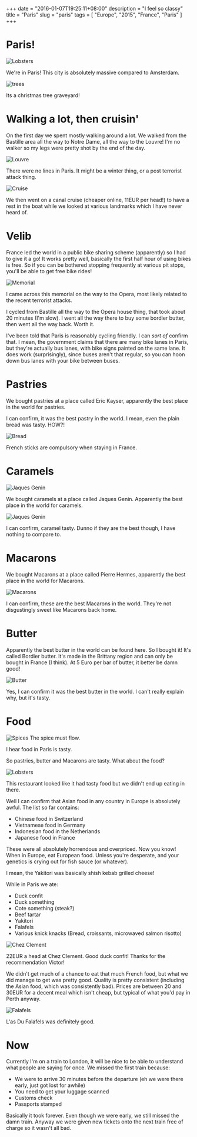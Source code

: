 +++
date = "2016-01-07T19:25:11+08:00"
description = "I feel so classy"
title = "Paris"
slug = "paris"
tags = [ "Europe", "2015", "France", "Paris" ]
+++

# Paris!

![Lobsters](/travel-blog/images/2015/12/paris_03.jpg)

We're in Paris! This city is absolutely massive compared to Amsterdam.

![trees](/travel-blog/images/2015/12/paris_02.jpg)

Its a christmas tree graveyard!

# Walking a lot, then cruisin'
On the first day we spent mostly walking around a lot. We walked from the Bastille area all the way to Notre Dame, all the way to the Louvre! I'm no walker so my legs were pretty shot by the end of the day.

![Louvre](/travel-blog/images/2015/12/paris_05.jpg)

There were no lines in Paris. It might be a winter thing, or a post terrorist attack thing.

![Cruise](/travel-blog/images/2015/12/paris_06.jpg)

We then went on a canal cruise (cheaper online, 11EUR per head!) to have a rest in the boat while we looked at various landmarks which I have never heard of.

# Velib
France led the world in a public bike sharing scheme (apparently) so I had to give it a go! It works pretty well, basically the first half hour of using bikes is free. So if you can be bothered stopping frequently at various pit stops, you'll be able to get free bike rides!

![Memorial](/travel-blog/images/2015/12/paris_10.jpg)

I came across this memorial on the way to the Opera, most likely related to the recent terrorist attacks.

I cycled from Bastille all the way to the Opera house thing, that took about 20 minutes (I'm slow). I went all the way there to buy some bordier butter, then went all the way back. Worth it.

I've been told that Paris is reasonably cycling friendly. I can *sort of* confirm that. I mean, the government claims that there are many bike lanes in Paris, but they're actually bus lanes, with bike signs painted on the same lane. It does work (surprisingly), since buses aren't that regular, so you can hoon down bus lanes with your bike between buses.

# Pastries
We bought pastries at a place called Eric Kayser, apparently the best place in the world for pastries.

I can confirm, it was the best pastry in the world. I mean, even the plain bread was tasty. HOW?!

![Bread](/travel-blog/images/2015/12/paris_07.jpg)

French sticks are compulsory when staying in France.

# Caramels

![Jaques Genin](/travel-blog/images/2015/12/paris_12.jpg)

We bought caramels at a place called Jaques Genin. Apparently the best place in the world for caramels.

![Jaques Genin](/travel-blog/images/2015/12/paris_13.jpg)

I can confirm, caramel tasty. Dunno if they are the best though, I have nothing to compare to.

# Macarons
We bought Macarons at a place called Pierre Hermes, apparently the best place in the world for Macarons.

![Macarons](/travel-blog/images/2015/12/paris_08.jpg)

I can confirm, these are the best Macarons in the world. They're not disgustingly sweet like Macarons back home.

# Butter

Apparently the best butter in the world can be found here. So I bought it! It's called Bordier butter. It's made in the Brittany region and can only be bought in France (I think). At 5 Euro per bar of butter, it better be damn good!

![Butter](/travel-blog/images/2015/12/paris_11.jpg)

Yes, I can confirm it was the best butter in the world. I can't really explain why, but it's tasty.

# Food

![Spices](/travel-blog/images/2015/12/paris_12.jpg)
The spice must flow.

I hear food in Paris is tasty.

So pastries, butter and Macarons are tasty. What about the food?

![Lobsters](/travel-blog/images/2015/12/paris_01.jpg)

This restaurant looked like it had tasty food but we didn't end up eating in there.

Well I can confirm that Asian food in any country in Europe is absolutely awful. The list so far contains:

- Chinese food in Switzerland
- Vietnamese food in Germany
- Indonesian food in the Netherlands
- Japanese food in France

These were all absolutely horrendous and overpriced. Now you know! When in Europe, eat European food. Unless you're desperate, and your genetics is crying out for fish sauce (or whatever).

I mean, the Yakitori was basically shish kebab grilled cheese!

While in Paris we ate:

- Duck confit
- Duck something
- Cote something (steak?)
- Beef tartar
- Yakitori
- Falafels
- Various knick knacks (Bread, croissants, microwaved salmon risotto)

![Chez Clement](/travel-blog/images/2015/12/paris_09.jpg)

22EUR a head at Chez Clement. Good duck confit! Thanks for the recommendation Victor!

We didn't get much of a chance to eat that much French food, but what we did manage to get was pretty good. Quality is pretty consistent (including the Asian food, which was consistently bad). Prices are between 20 and 30EUR for a decent meal which isn't cheap, but typical of what you'd pay in Perth anyway.

![Falafels](/travel-blog/images/2015/12/paris_04.jpg)

L'as Du Falafels was definitely good.

# Now

Currently I'm on a train to London, it will be nice to be able to understand what people are saying for once. We missed the first train because:

- We were to arrive 30 minutes before the departure (eh we were there early, just got lost for awhile)
- You need to get your luggage scanned
- Customs check
- Passports stamped

Basically it took forever. Even though we were early, we still missed the damn train. Anyway we were given new tickets onto the next train free of charge so it wasn't all bad.
